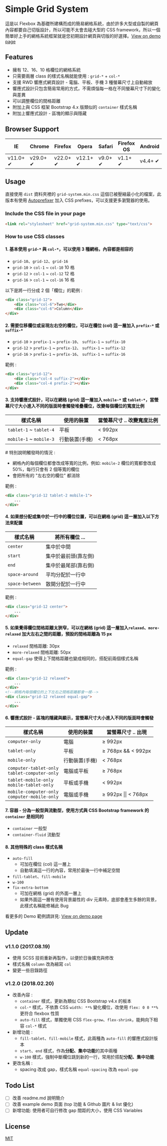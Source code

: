 # Simple Grid System

這是以 Flexbox 為基礎所建構而成的簡易網格系統，由於許多大型或自製的網頁內容都要自己切版設計，所以可能不太會去碰大型的 CSS framework，所以一個簡單好上手的網格系統框架就是您初期設計網頁與切版的好選擇。[View on demo page](https://visionyi.github.io/simple-grid-system/example/)

## Features
- 擁有 12、16、10 格欄位的網格系統
- 只需要兩層 class 的樣式名稱就能使用 : `grid-*` + `col-*`
- 支援 RWD 響應式網頁設計 - 電腦、平板、手機 3 種螢幕尺寸上自動縮放
- 響應式設計只包含簡易常用的方式，不需煩惱每一格在不同螢幕尺寸下的變化與差異
- 可以調整欄位的間格距離
- 附加上與 CSS 框架 Bootstrap 4.x 版類似的 `container` 樣式名稱
- 附加上響應式設計 - 區塊的顯示與隱藏

## Browser Support

| IE | Chrome | Firefox | Opera | Safari | Firefox OS | Android |
| --- | --- | --- | --- | --- | --- | --- |
| v11.0+ ✔ | v29.0+ ✔ | v22.0+ ✔ | v12.1+ ✔ | v9.0+ ✔ | v1.1+ ✔ | v4.4+ ✔ |

## Usage

直接使用 `dist` 資料夾裡的 `grid-system.min.css` 這個已被壓縮最小化的檔案，此版本有使用 [Autoprefixer](https://github.com/postcss/autoprefixer) 加入 CSS prefixes，可以支援更多瀏覽器的使用。

### Include the CSS file in your page
```html
<link rel="stylesheet" href="grid-system.min.css" type="text/css">
```

### How to use CSS classes

#### 1. 基本使用 `grid-*` 與 `col-*`，可以使用 3 種網格，內容都是相容的
- `grid-10`、`grid-12`、`grid-16`
- `grid-10` > `col-1` ~ `col-10` 10 格
- `grid-12` > `col-1` ~ `col-12` 12 格
- `grid-16` > `col-1` ~ `col-16` 16 格

以下是將一行分成 2 個「欄位」的範例 :
```html
<div class="grid-12">
    <div class="col-6">Two</div>
    <div class="col-6">Column</div>
</div>
```

#### 2. 需要位移欄位或呈現左右空的欄位，可以在欄位 (col) 這一層加入 `prefix-*` 或 `suffix-*`
-  `grid-10` > `prefix-1` ~ `prefix-10`、 `suffix-1` ~ `suffix-10`
-  `grid-12` > `prefix-1` ~ `prefix-12`、 `suffix-1` ~ `suffix-12`
-  `grid-16` > `prefix-1` ~ `prefix-16`、 `suffix-1` ~ `suffix-16`

範例 :
```html
<div class="grid-12">
    <div class="col-4 suffix-2"></div>
    <div class="col-4 prefix-2"></div>
</div>
```

#### 3. 支持響應式設計，可以在網格 (grid) 這一層加入 `mobile-*` 或 `tablet-*`，當螢幕尺寸大小進入不同的版面時會觸發堆疊欄位，改變每個欄位的寬度比例
| 樣式名稱 | 使用的裝置 | 當螢幕尺寸 .. 改變寬度比例 |
| ------- | --------- | ----------------- |
| `tablet-1` ~ `tablet-4` | 平板 | < 992px |
| `mobile-1` ~ `mobile-3` | 行動裝置(手機) | < 768px |

\# 特別說明觸發時的情況 :
- 網格內的每個欄位都會改成等寬的比例，例如: `mobile-2` 欄位的寬都會改成 50%，每行只會有 2 個等寬的欄位
- 會把所有的 "左右空的欄位" 都消除

範例 :
```html
<div class="grid-12 tablet-2 mobile-1">
    ...
</div>
```

#### 4. 如果想分配或集中於一行中的欄位位置，可以在網格 (grid) 這一層加入以下方法來配置
| 樣式名稱 | 將所有欄位 ... |
| ------- | ------------- |
| `center`| 集中於中間 |
| `start` | 集中於最前頭(靠左側) |
| `end`   | 集中於最尾部(靠右側) |
| `space-around`  | 平均分配於一行中 |
| `space-between` | 散開分配於一行中 |

範例 :
```html
<div class="grid-12 center">
    ...
</div>
```

#### 5. 如果覺得欄位間格距離太狹窄，可以在網格 (grid) 這一層加入`relaxed`、`more-relaxed` 加大左右之間的距離，預設的間格距離為 15 px
- `relaxed` 間格距離: 30px
- `more-relaxed` 間格距離: 50px
- `equal-gap` 使得上下間格距離也變成相同的，搭配前兩個樣式名稱

範例 :
```html
<div class="grid-12 relaxed">
    ...
</div>
<!--網格內每個欄位的上下左右之間格距離都會一樣-->
<div class="grid-12 relaxed equal-gap">
    ...
</div>
```

#### 6. 響應式設計 - 區塊的隱藏與顯示，當螢幕尺寸大小進入不同的版面時會觸發
| 樣式名稱 | 使用的裝置 | 當螢幕尺寸 .. 出現 |
| ------- | --------- | ----------------- |
| `computer-only` | 電腦 | ≥ 992px |
| `tablet-only` | 平板 | ≥ 768px && < 992px |
| `mobile-only` | 行動裝置(手機) | < 768px |
| `computer-tablet-only`</br>`tablet-computer-only` | 電腦或平板 | ≥ 768px |
| `tablet-mobile-only`</br>`mobile-tablet-only` | 平板或手機 | < 992px |
| `mobile-computer-only`</br>`computer-mobile-only` | 電腦或手機 | ≥ 992px \|\| < 768px |

#### 7. 容器 - 分為一般型與流動型，使用方式與 CSS Bootstrap framework 的 `container` 是相同的
- `container` 一般型
- `container-fluid` 流動型

#### 8. 其他特殊的 class 樣式名稱
- `auto-fill`
    - 可加在欄位 (col) 這一層上
    - 自動填滿這一行的內容，常用於最後一行中補足空間
- `fill-tablet`、`fill-mobile`
- `w-100`
- `fix-extra-bottom`
    - 可加在網格 (grid) 的外面一層上
    - 如果外面這一層有使用背景屬性的 div 元素時，底部會產生多餘的背景，此樣式名稱能修補此 Bug

看更多的 Demo 範例請詳見: [View on demo page](https://visionyi.github.io/simple-grid-system/example/)

## Update
### v1.1.0 (2017.08.19)
- 使用 SCSS 技術重新再製作，以便於日後擴充與修改
- 樣式名稱 `column` 改為縮寫 `col`
- 變更一些目錄路徑

### v1.2.0 (2018.02.20)
- 改善內容 :
    - `container` 樣式，更新為類似 CSS Bootstrap v4.x 的板本
    - `col-*` 樣式，不依靠 CSS `width: **%` 變化欄位，改使用 `flex: 0 0 **%` 更符合 flexbox 性質
    - `auto-fill` 樣式，單獨使用 CSS `flex-grow`、`flex-shrink`，能夠向下相容 `col-*` 樣式
- 新增功能 :
    - `fill-tablet`、`fill-mobile` 樣式，此兩種為 `auto-fill` 的響應式設計版本
    - `start`、`end` 樣式，作為**分配、集中功能**的其中兩種
    - `w-100` 樣式，強制中斷欄位跳到新的一行，常用於搭配**分配、集中功能**
- 更改名稱 :
    - spacing 改成 gap，樣式名稱 `equal-spacing` 改為 `equal-gap`

## Todo List
- [ ] 改善 readme.md 說明簡介
- [ ] 改善 example demo 頁面 (top 功能 & Github 圖片 & list 優化)
- [ ] 新增功能: 使用者可自行修改 gap 間距的大小，使用 CSS Variables

## License
[MIT](https://github.com/VisionYi/simple-grid-system/blob/master/LICENSE)
